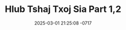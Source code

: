 ---
layout: movie-video-data
date: 2025-03-01 21:25:08 -0717
categories: movie

# Site Attributes
title: "Hlub Tshaj Txoj Sia Part 1,2"
permalink: "/movie/Hlub_Tshaj_Txoj_Sia_Part_1,2"

# Movie Attributes
synopsis: ""
producer: "Jame Van"
director: "Paul Hu Van"
writer: "Paul Hu Van"
video_link: ""
genre: "Drama Action"
year: ""
release_type: "DVD"
storage: "Center for Hmong Studies"
thumbnail: "/assets/images/movie_thumbnails/Hlub Tshaj Txoj Sia Part 1,2.jpeg"
publishing_company: "Modern Jungle Art Studio Production"

# Sequels + Parts
base_movie: "Hlub Tshaj Txoj Sia Part 1,2"
total_parts: 2
sequel: "Hlub Tshaj Txoj Sia Part 3,4,5"

# Movie Cast
cast:
- name: "Tub Yaj"
- name: "Cha Her"
- name: "Chinda Moua"
- name: "Naly Lee"
- name: "Ha Van"
- name: "Yeng Vue"
- name: "Ntxhw Yang"
- name: "Tsab Lauj"
- name: "Ntxhi Xyooj"
- name: "Dib Xyooj"
- name: "ChenVang"
- name: "John Lee"
- name: "Nuke Vue"
---